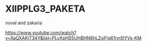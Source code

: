 # XIIPPLG3_PAKETA
noval and zakaria

https://www.youtube.com/watch?v=XaQXAKiT34Y&list=PLyXpHS5UHBHN6hLZsjFjg61nn5lYVs-KM
